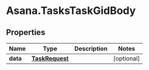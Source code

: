 # Asana.TasksTaskGidBody

## Properties
Name | Type | Description | Notes
------------ | ------------- | ------------- | -------------
**data** | [**TaskRequest**](TaskRequest.md) |  | [optional] 
